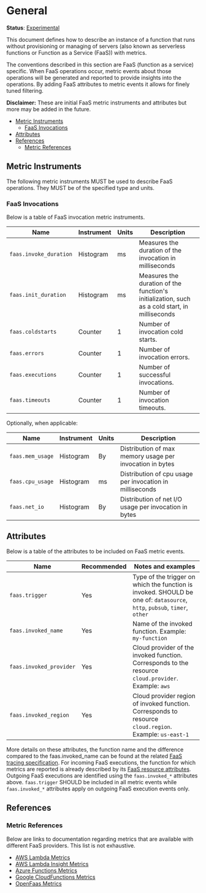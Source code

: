 # General

**Status**: [Experimental](../../document-status.md)

This document defines how to describe an instance of a function that runs without provisioning
or managing of servers (also known as serverless functions or Function as a Service (FaaS)) with metrics.

The conventions described in this section are FaaS (function as a service) specific. When FaaS operations occur,
metric events about those operations will be generated and reported to provide insights into the
operations. By adding FaaS attributes to metric events it allows for finely tuned filtering.

**Disclaimer:** These are initial FaaS metric instruments and attributes but more may be added in the future.

<!-- Re-generate TOC with `markdown-toc --no-first-h1 -i` -->

<!-- toc -->

- [Metric Instruments](#metric-instruments)
  * [FaaS Invocations](#faas-invocations)
- [Attributes](#attributes)
- [References](#references)
  * [Metric References](#metric-references)

<!-- tocstop -->

## Metric Instruments

The following metric instruments MUST be used to describe FaaS operations. They MUST be of the specified
type and units.

### FaaS Invocations

Below is a table of FaaS invocation metric instruments.

| Name | Instrument | Units | Description |
|------|------------|----|-------------|
| `faas.invoke_duration` | Histogram | ms | Measures the duration of the invocation in milliseconds |
| `faas.init_duration` | Histogram | ms | Measures the duration of the function's initialization, such as a cold start, in milliseconds |
| `faas.coldstarts` | Counter | 1 | Number of invocation cold starts. |
| `faas.errors` | Counter | 1 | Number of invocation errors. |
| `faas.executions` | Counter | 1 | Number of successful invocations. |
| `faas.timeouts` | Counter | 1 | Number of invocation timeouts. |

Optionally, when applicable:

| Name | Instrument | Units | Description |
|------|------------|----|-------------|
| `faas.mem_usage` | Histogram | By | Distribution of max memory usage per invocation in bytes |
| `faas.cpu_usage` | Histogram | ms | Distribution of cpu usage per invocation in milliseconds |
| `faas.net_io` | Histogram | By | Distribution of net I/O usage per invocation in bytes|

## Attributes

Below is a table of the attributes to be included on FaaS metric events.

| Name | Recommended | Notes and examples |
|------|-------------|--------------------|
| `faas.trigger` | Yes | Type of the trigger on which the function is invoked. SHOULD be one of: `datasource`, `http`, `pubsub`, `timer`, `other` |
| `faas.invoked_name` | Yes | Name of the invoked function. Example: `my-function` |
| `faas.invoked_provider` | Yes | Cloud provider of the invoked function. Corresponds to the resource `cloud.provider`. Example: `aws` |
| `faas.invoked_region` | Yes | Cloud provider region of invoked function. Corresponds to resource `cloud.region`. Example: `us-east-1` |

More details on these attributes, the function name and the difference compared to the faas.invoked_name can be found at the related [FaaS tracing specification](../../trace/semantic_conventions/faas.md).
For incoming FaaS executions, the function for which metrics are reported is already described by its [FaaS resource attributes](../../resource/semantic_conventions/faas.md).
Outgoing FaaS executions are identified using the `faas.invoked_*` attributes above.
`faas.trigger` SHOULD be included in all metric events while `faas.invoked_*` attributes apply on outgoing FaaS execution events only.

## References

### Metric References

Below are links to documentation regarding metrics that are available with different
FaaS providers. This list is not exhaustive.

* [AWS Lambda Metrics](https://docs.aws.amazon.com/lambda/latest/dg/monitoring-metrics.html)
* [AWS Lambda Insight Metrics](https://docs.aws.amazon.com/AmazonCloudWatch/latest/monitoring/Lambda-Insights-metrics.html)
* [Azure Functions Metrics](https://docs.microsoft.com/azure/azure-monitor/platform/metrics-supported)
* [Google CloudFunctions Metrics](https://cloud.google.com/monitoring/api/metrics_gcp#gcp-cloudfunctions)
* [OpenFaas Metrics](https://docs.openfaas.com/architecture/metrics/)
